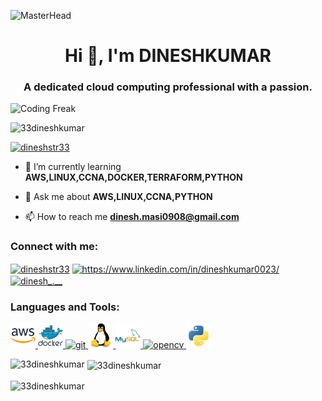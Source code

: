 ![MasterHead](https://piensoexisto.com/wp-content/uploads/2022/02/1_C-06JO_UVDCaE5zm_09J2w.gif)
<h1 align="center">Hi 👋, I'm DINESHKUMAR</h1>
<h3 align="center">A dedicated cloud computing professional with a passion.</h3>
<img src="https://images.squarespace-cdn.com/content/v1/5769fc401b631bab1addb2ab/1541580611624-TE64QGKRJG8SWAIUS7NS/coding-freak.gif" alt="Coding Freak">

<p align="left"> <img src="https://komarev.com/ghpvc/?username=33dineshkumar&label=Profile%20views&color=0e75b6&style=flat" alt="33dineshkumar" /> </p>

<p align="left"> <a href="https://twitter.com/dineshstr33" target="blank"><img src="https://img.shields.io/twitter/follow/dineshstr33?logo=twitter&style=for-the-badge" alt="dineshstr33" /></a> </p>

- 🌱 I’m currently learning **AWS,LINUX,CCNA,DOCKER,TERRAFORM,PYTHON**

- 💬 Ask me about **AWS,LINUX,CCNA,PYTHON**

- 📫 How to reach me **dinesh.masi0908@gmail.com**

<h3 align="left">Connect with me:</h3>
<p align="left">
<a href="https://twitter.com/dineshstr33" target="blank"><img align="center" src="https://raw.githubusercontent.com/rahuldkjain/github-profile-readme-generator/master/src/images/icons/Social/twitter.svg" alt="dineshstr33" height="30" width="40" /></a>
<a href="https://linkedin.com/in/https://www.linkedin.com/in/dineshkumar0023/" target="blank"><img align="center" src="https://raw.githubusercontent.com/rahuldkjain/github-profile-readme-generator/master/src/images/icons/Social/linked-in-alt.svg" alt="https://www.linkedin.com/in/dineshkumar0023/" height="30" width="40" /></a>
<a href="https://instagram.com/dinesh_.__" target="blank"><img align="center" src="https://raw.githubusercontent.com/rahuldkjain/github-profile-readme-generator/master/src/images/icons/Social/instagram.svg" alt="dinesh_.__" height="30" width="40" /></a>
</p>

<h3 align="left">Languages and Tools:</h3>
<p align="left"> <a href="https://aws.amazon.com" target="_blank" rel="noreferrer"> <img src="https://raw.githubusercontent.com/devicons/devicon/master/icons/amazonwebservices/amazonwebservices-original-wordmark.svg" alt="aws" width="40" height="40"/> </a> <a href="https://www.docker.com/" target="_blank" rel="noreferrer"> <img src="https://raw.githubusercontent.com/devicons/devicon/master/icons/docker/docker-original-wordmark.svg" alt="docker" width="40" height="40"/> </a> <a href="https://git-scm.com/" target="_blank" rel="noreferrer"> <img src="https://www.vectorlogo.zone/logos/git-scm/git-scm-icon.svg" alt="git" width="40" height="40"/> </a> <a href="https://www.linux.org/" target="_blank" rel="noreferrer"> <img src="https://raw.githubusercontent.com/devicons/devicon/master/icons/linux/linux-original.svg" alt="linux" width="40" height="40"/> </a> <a href="https://www.mysql.com/" target="_blank" rel="noreferrer"> <img src="https://raw.githubusercontent.com/devicons/devicon/master/icons/mysql/mysql-original-wordmark.svg" alt="mysql" width="40" height="40"/> </a> <a href="https://opencv.org/" target="_blank" rel="noreferrer"> <img src="https://www.vectorlogo.zone/logos/opencv/opencv-icon.svg" alt="opencv" width="40" height="40"/> </a> <a href="https://www.python.org" target="_blank" rel="noreferrer"> <img src="https://raw.githubusercontent.com/devicons/devicon/master/icons/python/python-original.svg" alt="python" width="40" height="40"/> </a> </p>

<p><img align="left" src="https://github-readme-stats.vercel.app/api/top-langs?username=33dineshkumar&show_icons=true&locale=en&layout=compact" alt="33dineshkumar" /></p>

<p>&nbsp;<img align="center" src="https://github-readme-stats.vercel.app/api?username=33dineshkumar&show_icons=true&locale=en" alt="33dineshkumar" /></p>

<p><img align="center" src="https://github-readme-streak-stats.herokuapp.com/?user=33dineshkumar&" alt="33dineshkumar" /></p>
